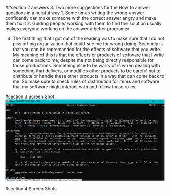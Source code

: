 ##section 2 answers
3. Two more suggestions for the How to answer questions in a helpful way
	1. Some times writing the wrong answer confidently can make someone with the correct answer angry and make them fix it
	2. Guiding people/ working with them to find the solution usually makes everyone working on the answer a better programer

4. The first thing that I got out of the reading was to make sure that I do not piss off big organization that could sue me for wrong doing.
	Secondly is that you can be repremanded for the effects of software that you write. My meaning of this is that the effects or products of 
	software that I write can come back to me, despite me not being directly responsible for those productions. Something else to be warry of 
	is when dealing with something that delivers, or modifies other products to be careful not to distribute or handle these other products in 
	a way that can come back to me. So make sure to check rules of distribution for items and software that my software might interact with 
	and follow those rules. 

#section 3 Screen Shot
![Discord Profile Pic](/labs/lab-01/imgs/man_tree_ss.png)

#section 4 Screen Shots